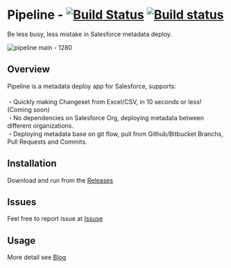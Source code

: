 # Pipeline - [![Build Status](https://travis-ci.org/xgeek-net/pipeline.svg)](https://travis-ci.org/xgeek-net/pipeline)  [![Build status](https://ci.appveyor.com/api/projects/status/vv0meml49a4lps3y?svg=true)](https://ci.appveyor.com/project/xgeek-net/pipeline)
Be less busy, less mistake in Salesforce metadata deploy. 

![pipeline main - 1280](https://user-images.githubusercontent.com/5466487/43767123-31732402-9a6f-11e8-9d31-c3a40d4eaff8.png)

## Overview
Pipeline is a metadata deploy app for Salesforce, supports:<br /><br />
・Quickly making Changeset from Excel/CSV, in 10 seconds or less! (Coming soon)<br />
・No dependencies on Salesforce Org, deploying metadata between different organizations.<br />
・Deploying metadata base on git flow, pull from Github/Bitbucket Branchs, Pull Requests and Commits.<br />

## Installation

Download and run from the [Releases](https://github.com/xgeek-net/pipeline/releases)

## Issues

Feel free to report issue at [Issuse](https://github.com/xgeek-net/pipeline)

## Usage

More detail see [Blog](https://www.xgeek.net/salesforce/pipeline-for-salesforce/)
